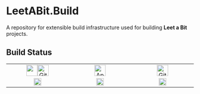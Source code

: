 # LeetABit.Build

A repository for extensible build infrastructure used for building **Leet a Bit** projects.

## Build Status

<table>
    <tbody>
        <tr>
            <td align="center" width="200px"><a href="https://github.com/LeetABit/Build/actions"><img height="30" src="https://github.githubassets.com/images/modules/logos_page/GitHub-Mark.png"><img height="30" alt="GitHub Actions" src="https://github.githubassets.com/images/modules/logos_page/GitHub-Logo.png"></a></td>
            <td align="center" width="200px"><a href="https://ci.appveyor.com/project/LeetABit/Build/branch/master"><img height="30" alt="AppVeyor CI" src="https://s3.amazonaws.com/entp-tender-production/assets/31027eff5fb7f725081560b12ebc82dd21b9146e/appveyor-kb-logo.png"></a></td>
            <td align="center" width="200px"><a href="https://travis-ci.org/LeetABit/Build"><img height="30" alt="GitHub Actions" src="https://ideracorp.com/~/media/iderainc/logos/Travis-300px"></a></td>
        </tr>
        <tr>
            <td align="center"><a href="https://github.com/LeetABit/Build/actions"><img height="20" alt="Build Status" src="https://github.com/LeetABit/Build/workflows/build/badge.svg"></a></td>
            <td align="center"><a href="https://ci.appveyor.com/project/LeetABit/Build/branch/master"><img height="20" alt="Build Status" src="https://ci.appveyor.com/api/projects/status/w3as26huh11i5yfd/branch/master?svg=true"></a></td>
            <td align="center"><a href="https://travis-ci.org/LeetABit/Build"><img height="20" alt="Build Status" src="https://travis-ci.org/LeetABit/Build.svg?branch=master"></a></td>
        </tr>
    </tbody>
<table>
